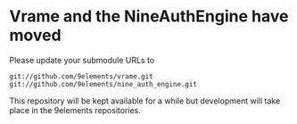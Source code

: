 # Vrame and the NineAuthEngine have moved

Please update your submodule URLs to

    git://github.com/9elements/vrame.git
    git://github.com/9elements/nine_auth_engine.git

This repository will be kept available for a while but development will take
place in the 9elements repositories.
